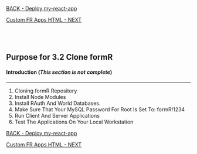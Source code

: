 
<!-- ------------------------------------------------------------------------- -->

<div class="page-back">

[BACK - Deploy my-react-app](/Setup/purposes/pfr0307_Deploy-My-Custom-App.md)
</div><div class="page-next">

[Custom FR Apps HTML - NEXT](/Setup/purposes/pfr0307_pfr0104_Custom-FR-Apps-HTML.md)
</div><div style="margin-top:35px">&nbsp;</div> 

<!-- ------------------------------------------------------------------------- -->

## Purpose for 3.2 Clone formR

#### Introduction <!-- {docsify-ignore} -->  (*This section is not complete*)
----

1. Cloning formR Repository
2. Install Node Modules
3. Install RAuth And World Databases.
4. Make Sure That Your MySQL Password For Root Is Set To: formR!1234
5. Run Client And Server Applications
6. Test The Applications On Your Local Workstation

<!-- ------------------------------------------------------------------------- -->

<div class="page-back">

[BACK - Deploy my-react-app](/Setup/purposes/pfr0307_Deploy-My-Custom-App.md)
</div><div class="page-next">

[Custom FR Apps HTML - NEXT](/Setup/purposes/pfr0104_Custom-FR-Apps-HTML.md)
</div>

<!-- ------------------------------------------------------------------------- -->
